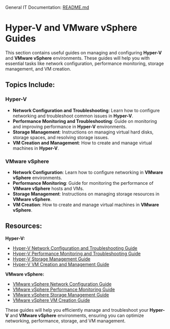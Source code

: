 General IT Documentation: [README.md](../README.md)
# Hyper-V and VMware vSphere Guides

This section contains useful guides on managing and configuring **Hyper-V** and **VMware vSphere** environments. These guides will help you with essential tasks like network configuration, performance monitoring, storage management, and VM creation.

## Topics Include:

### Hyper-V
- **Network Configuration and Troubleshooting**: Learn how to configure networking and troubleshoot common issues in **Hyper-V**.
- **Performance Monitoring and Troubleshooting**: Guide on monitoring and improving performance in **Hyper-V** environments.
- **Storage Management**: Instructions on managing virtual hard disks, storage spaces, and resolving storage issues.
- **VM Creation and Management**: How to create and manage virtual machines in **Hyper-V**.

### VMware vSphere
- **Network Configuration**: Learn how to configure networking in **VMware vSphere** environments.
- **Performance Monitoring**: Guide for monitoring the performance of **VMware vSphere** hosts and VMs.
- **Storage Management**: Instructions on managing storage resources in **VMware vSphere**.
- **VM Creation**: How to create and manage virtual machines in **VMware vSphere**.

## Resources:

**Hyper-V:**
- [Hyper-V Network Configuration and Troubleshooting Guide](Hyper-V/Hyper-V%20Network%20Configuration%20and%20Troubleshooting%20Guide.md)
- [Hyper-V Performance Monitoring and Troubleshooting Guide](Hyper-V/hyper%20v%20performance%20monitoring%20and%20troubleshooting)
- [Hyper-V Storage Management Guide](Hyper-V/Hyper-V%20Storage%20Management%20Guide.md)
- [Hyper-V VM Creation and Management Guide](Hyper-V/hyper-v%20vm%20creation%20and%20management)

**VMware vSphere:**
- [VMware vSphere Network Configuration Guide](VMware%20vSphere/VMware%20vSphere%20Network%20Configuration%20Guide.md)
- [VMware vSphere Performance Monitoring Guide](VMware%20vSphere/VMware%20vSphere%20Performance%20Monitoring%20Guide.md)
- [VMware vSphere Storage Management Guide](VMware%20vSphere/VMware%20vSphere%20Storage%20Management%20Guide.md)
- [VMware vSphere VM Creation Guide](VMware%20vSphere/VMware%20vSphere%20VM%20Creation%20Guide.md)

These guides will help you efficiently manage and troubleshoot your **Hyper-V** and **VMware vSphere** environments, ensuring you can optimize networking, performance, storage, and VM management.
